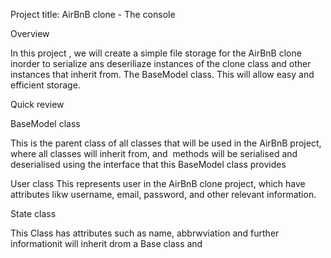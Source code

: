 Project title: AirBnB clone - The console

Overview

In this project , we will create a simple file storage for the AirBnB clone inorder to serialize ans deseriliaze instances of the clone class and other instances that inherit from. The BaseModel class. This will allow easy and efficient storage.


Quick review

BaseModel class

This is the parent class of all classes that will be used in the AirBnB project, where all classes will inherit from, and  methods will be serialised and deserialised using the interface that this BaseModel class provides


User class
This represents user in the AirBnB clone project, which have attributes likw username, email, password, and other relevant information.

State class

This Class has attributes such as name, abbrwviation and further informationit will inherit drom a Base class and 	
